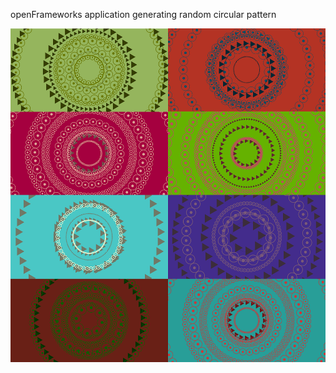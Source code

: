 openFrameworks application generating random circular pattern

![randCircularPattern patchwork](/data/of_patchwork.png)

